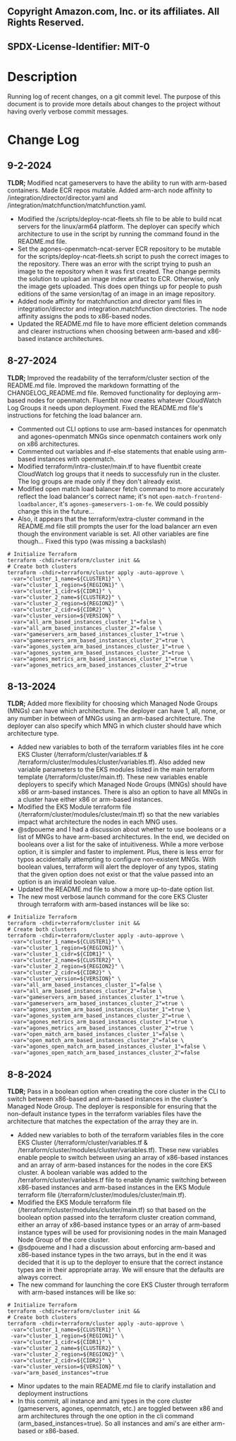 ## Copyright Amazon.com, Inc. or its affiliates. All Rights Reserved.
## SPDX-License-Identifier: MIT-0

# Description
Running log of recent changes, on a git commit level. The purpose of this document is to provide more details about changes to the project without having overly verbose commit messages.

# Change Log
## 9-2-2024
**TLDR;** Modified ncat gameservers to have the ability to run with arm-based containers. Made ECR repos mutable. Added arm-arch node affinity to /integration/director/director.yaml and /integration/matchfunction/matchfunction.yaml.

- Modified the /scripts/deploy-ncat-fleets.sh file to be able to build ncat servers for the linux/arm64 platform. The deployer can specify which architecture to use in the script by running the command found in the README.md file.
- Set the agones-openmatch-ncat-server ECR repository to be mutable for the scripts/deploy-ncat-fleets.sh script to push the correct images to the repository. There was an error with the script trying to push an image to the repository when it was first created. The change permits the solution to upload an image index artifact to ECR. Otherwise, only the image gets uploaded. This does open things up for people to push editions of the same version/tag of an image in an image repository.
- Added node affinity for matchfunction and director yaml files in integration/director and integration.matchfunction directories. The node affinity assigns the pods to x86-based nodes.
- Updated the README.md file to have more efficient deletion commands and clearer instructions when choosing between arm-based and x86-based instance architectures.


## 8-27-2024
**TLDR;** Improved the readability of the terraform/cluster section of the README.md file. Improved the markdown formatting of the CHANGELOG_README.md file. Removed functionality for deploying arm-based nodes for openmatch. Fluentbit now creates whatever CloudWatch Log Groups it needs upon deployment. Fixed the README.md file's instructions for fetching the load balancer arn.

- Commented out CLI options to use arm-based instances for openmatch and agones-openmatch MNGs since openmatch containers work only on x86 architectures.
- Commented out variables and if-else statements that enable using arm-based instances with openmatch.
- Modified terraform/intra-cluster/main.tf to have fluentbit create CloudWatch log groups that it needs to successfuly run in the cluster. The log groups are made only if they don't already exist.
- Modified open match load balancer fetch command to more accurately reflect the load balancer's correct name; it's not `open-match-frontend-loadbalancer`, it's `agones-gameservers-1-om-fe`. We could possibly change this in the future...
- Also, it appears that the terraform/extra-cluster command in the README.md file still prompts the user for the load balancer arn even though the environment variable is set. All other variables are fine though... Fixed this typo (was missing a backslash)

```
# Initialize Terraform
terraform -chdir=terraform/cluster init &&
# Create both clusters
terraform -chdir=terraform/cluster apply -auto-approve \
 -var="cluster_1_name=${CLUSTER1}" \
 -var="cluster_1_region=${REGION1}" \
 -var="cluster_1_cidr=${CIDR1}" \
 -var="cluster_2_name=${CLUSTER2}" \
 -var="cluster_2_region=${REGION2}" \
 -var="cluster_2_cidr=${CIDR2}" \
 -var="cluster_version=${VERSION}" \
 -var="all_arm_based_instances_cluster_1"=false \
 -var="all_arm_based_instances_cluster_2"=false \
 -var="gameservers_arm_based_instances_cluster_1"=true \
 -var="gameservers_arm_based_instances_cluster_2"=true \
 -var="agones_system_arm_based_instances_cluster_1"=true \
 -var="agones_system_arm_based_instances_cluster_2"=true \
 -var="agones_metrics_arm_based_instances_cluster_1"=true \
 -var="agones_metrics_arm_based_instances_cluster_2"=true
```



## 8-13-2024
**TLDR;** Added more flexibility for choosing which Managed Node Groups (MNGs) can have which architecture. The deployer can have 1, all, none, or any number in between of MNGs using an arm-based architecture. The deployer can also specify which MNG in which cluster should have which architecture type.

- Added new variables to both of the terraform variables files int he core EKS Cluster (/terraform/cluster/variables.tf & /terraform/cluster/modules/cluster/variables.tf). Also added new variable parameters to the EKS modules listed in the main terraform template (/terraform/cluster/main.tf). These new variables enable deployers to specify which Managed Node Groups (MNGs) should have x86 or arm-based instances. There is also an option to have all MNGs in a cluster have either x86 or arm-based instances.
- Modified the EKS Module terraform file (/terraform/cluster/modules/cluster/main.tf) so that the new variables impact what architecture the nodes in each MNG uses.
- @sdpoueme and I had a discussion about whether to use booleans or a list of MNGs to have arm-based architectures. In the end, we decided on booleans over a list for the sake of intuitiveness. While a more verbose option, it is simpler and faster to implement. Plus, there is less error for typos accidentally attempting to configure non-existent MNGs. With boolean values, terraform will alert the deployer of any typos, stating that the given option does not exist or that the value passed into an option is an invalid boolean value.
- Updated the README.md file to show a more up-to-date option list.
- The new most verbose launch command for the core EKS Cluster through terraform with arm-based instances will be like so:
```
# Initialize Terraform
terraform -chdir=terraform/cluster init &&
# Create both clusters
terraform -chdir=terraform/cluster apply -auto-approve \
 -var="cluster_1_name=${CLUSTER1}" \
 -var="cluster_1_region=${REGION1}" \
 -var="cluster_1_cidr=${CIDR1}" \
 -var="cluster_2_name=${CLUSTER2}" \
 -var="cluster_2_region=${REGION2}" \
 -var="cluster_2_cidr=${CIDR2}" \
 -var="cluster_version=${VERSION}" \
 -var="all_arm_based_instances_cluster_1"=false \
 -var="all_arm_based_instances_cluster_2"=false \
 -var="gameservers_arm_based_instances_cluster_1"=true \
 -var="gameservers_arm_based_instances_cluster_2"=true \
 -var="agones_system_arm_based_instances_cluster_1"=true \
 -var="agones_system_arm_based_instances_cluster_2"=true \
 -var="agones_metrics_arm_based_instances_cluster_1"=true \
 -var="agones_metrics_arm_based_instances_cluster_2"=true \
 -var="open_match_arm_based_instances_cluster_1"=false \
 -var="open_match_arm_based_instances_cluster_2"=false \
 -var="agones_open_match_arm_based_instances_cluster_1"=false \
 -var="agones_open_match_arm_based_instances_cluster_2"=false
```



## 8-8-2024
**TLDR;** Pass in a boolean option when creating the core cluster in the CLI to switch between x86-based and arm-based instances in the cluster's Managed Node Group. The deployer is responsible for ensuring that the non-default instance types in the terraform variables files have the architecture that matches the expectation of the array they are in.

- Added new variables to both of the terraform variables files in the core EKS Cluster (/terraform/cluster/variables.tf & /terraform/cluster/modules/cluster/variables.tf). These new variables enable people to switch between using an array of x86-based instances and an array of arm-based instances for the nodes in the core EKS cluster. A boolean variable was added to the /terraform/cluster/variables.tf file to enable dynamic switching between x86-based instances and arm-based instances in the EKS Module terraform file (/terraform/cluster/modules/cluster/main.tf).
- Modified the EKS Module terraform file (/terraform/cluster/modules/cluster/main.tf) so that based on the boolean option passed into the terraform cluster creation command, either an array of x86-based instance types or an array of arm-based instance types will be used for provisioning nodes in the main Managed Node Group of the core cluster.
- @sdpoueme and I had a discussion about enforcing arm-based and x86-based instance types in the two arrays, but in the end it was decided that it is up to the deployer to ensure that the correct instance types are in their appropriate array. We will ensure that the defaults are always correct.
- The new command for launching the core EKS Cluster through terraform with arm-based instances will be like so:
```
# Initialize Terraform
terraform -chdir=terraform/cluster init &&
# Create both clusters
terraform -chdir=terraform/cluster apply -auto-approve \
 -var="cluster_1_name=${CLUSTER1}" \
 -var="cluster_1_region=${REGION1}" \
 -var="cluster_1_cidr=${CIDR1}" \
 -var="cluster_2_name=${CLUSTER2}" \
 -var="cluster_2_region=${REGION2}" \
 -var="cluster_2_cidr=${CIDR2}" \
 -var="cluster_version=${VERSION}" \
 -var="arm_based_instances"=true
```
- Minor updates to the main README.md file to clarify installation and deployment instructions
- In this commit, all instance and ami types in the core cluster (gameservers, agones, openmatch, etc.) are toggled between x86 and arm architectures through the one option in the cli command (arm_based_instances=true). So all instances and ami's are either arm-based or x86-based.